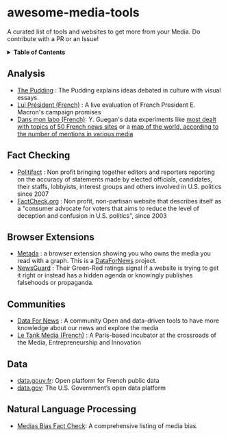 # awesome-media-tools
A curated list of tools and websites to get more from your Media. Do contribute with a PR or an Issue!

<details>
  <summary><strong>Table of Contents</strong></summary>
  
  - [Analysis](#analysis)
  - [Fact Checking](#fact-checking)
  - [Browser Extensions](#browser-extensions)
  - [Communities](#communities)
  - [Data](#data)
  - [Natural Language Processing](#natural-language-processing)

</details>

## Analysis

- [The Pudding](https://pudding.cool) : The Pudding explains ideas debated in culture with visual essays.
- [Lui Président (French)](http://www.luipresident.fr/) : A live evaluation of French President E. Macron's campaign promises
- [Dans mon labo (French)](https://dansmonlabo.com): Y. Guegan's data experiments like [most dealt with topics of 50 French news sites](https://dansmonlabo.com/2018/02/01/obsessions-marottes-et-zones-dombre-voici-les-sujets-preferes-de-50-sites-dinfo-1661) or a [map of the world, according to the number of mentions in various media](https://dansmonlabo.com/2016/01/24/le-monde-vu-par-les-medias-francais-990)

## Fact Checking

- [Politifact](https://www.politifact.com/) : Non profit bringing together editors and reporters reporting on the accuracy of statements made by elected officials, candidates, their staffs, lobbyists, interest groups and others involved in U.S. politics since 2007
- [FactCheck.org](https://www.factcheck.org/) : Non profit, non-partisan website that describes itself as a "consumer advocate for voters that aims to reduce the level of deception and confusion in U.S. politics", since 2003

## Browser Extensions

- [Metada](https://metada.org) : a browser extension showing you who owns the media you read with a graph. This is a [DataForNews](https://datafor.news) project.
- [NewsGuard](https://www.newsguardtech.com/) : Their Green-Red ratings signal if a website is trying to get it right or instead has a hidden agenda or knowingly publishes falsehoods or propaganda.

## Communities

- [Data For News](https://datafor.news) : A community Open and data-driven tools to have more knowledge about our news and explore the media
- [Le Tank Media (French)](http://letankmedia.fr/) : A Paris-based incubator at the crossroads of the Media, Entrepreneurship and Innovation

## Data

- [data.gouv.fr](https://www.data.gouv.fr/en/): Open platform for French public data
- [data.gov](https://www.data.gov/): The U.S. Government’s open data platform

## Natural Language Processing

- [Medias Bias Fact Check](https://mediabiasfactcheck.com/): A comprehensive listing of media bias.
